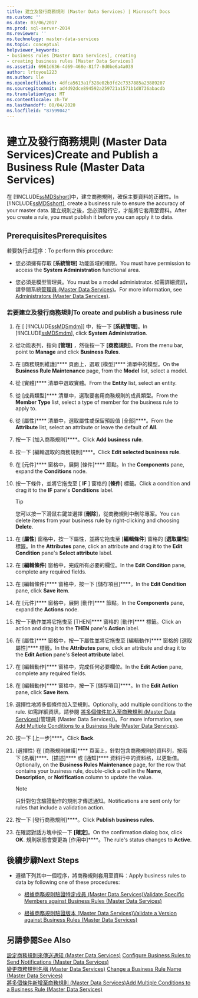 ```yaml
---
title: 建立及發行商務規則 (Master Data Services) | Microsoft Docs
ms.custom: ''
ms.date: 03/06/2017
ms.prod: sql-server-2014
ms.reviewer: ''
ms.technology: master-data-services
ms.topic: conceptual
helpviewer_keywords:
- business rules [Master Data Services], creating
- creating business rules [Master Data Services]
ms.assetid: 6961d636-4d69-468e-81f7-8d0be6a4a039
author: lrtoyou1223
ms.author: lle
ms.openlocfilehash: 4dfca5613a1f328e02b3fd2c7337885a23889207
ms.sourcegitcommit: ad4d92dce894592a259721a1571b1d8736abacdb
ms.translationtype: MT
ms.contentlocale: zh-TW
ms.lasthandoff: 08/04/2020
ms.locfileid: "87599042"
---
```

# <a name="create-and-publish-a-business-rule-master-data-services"></a><span data-ttu-id="00de7-102">建立及發行商務規則 (Master Data Services)</span><span class="sxs-lookup"><span data-stu-id="00de7-102">Create and Publish a Business Rule (Master Data Services)</span></span>
  <span data-ttu-id="00de7-103">在 [!INCLUDE[ssMDSshort](../includes/ssmdsshort-md.md)]中，建立商務規則，確保主要資料的正確性。</span><span class="sxs-lookup"><span data-stu-id="00de7-103">In [!INCLUDE[ssMDSshort](../includes/ssmdsshort-md.md)], create a business rule to ensure the accuracy of your master data.</span></span> <span data-ttu-id="00de7-104">建立規則之後，您必須發行它，才能將它套用至資料。</span><span class="sxs-lookup"><span data-stu-id="00de7-104">After you create a rule, you must publish it before you can apply it to data.</span></span>  
  
## <a name="prerequisites"></a><span data-ttu-id="00de7-105">Prerequisites</span><span class="sxs-lookup"><span data-stu-id="00de7-105">Prerequisites</span></span>  
 <span data-ttu-id="00de7-106">若要執行此程序：</span><span class="sxs-lookup"><span data-stu-id="00de7-106">To perform this procedure:</span></span>  
  
-   <span data-ttu-id="00de7-107">您必須擁有存取 **[系統管理]** 功能區域的權限。</span><span class="sxs-lookup"><span data-stu-id="00de7-107">You must have permission to access the **System Administration** functional area.</span></span>  
  
-   <span data-ttu-id="00de7-108">您必須是模型管理員。</span><span class="sxs-lookup"><span data-stu-id="00de7-108">You must be a model administrator.</span></span> <span data-ttu-id="00de7-109">如需詳細資訊，請參閱系統[管理員 &#40;Master Data Services&#41;](administrators-master-data-services.md)。</span><span class="sxs-lookup"><span data-stu-id="00de7-109">For more information, see [Administrators &#40;Master Data Services&#41;](administrators-master-data-services.md).</span></span>  
  
### <a name="to-create-and-publish-a-business-rule"></a><span data-ttu-id="00de7-110">若要建立及發行商務規則</span><span class="sxs-lookup"><span data-stu-id="00de7-110">To create and publish a business rule</span></span>  
  
1.  <span data-ttu-id="00de7-111">在 [ [!INCLUDE[ssMDSmdm](../includes/ssmdsmdm-md.md)]] 中，按一下 **[系統管理]**。</span><span class="sxs-lookup"><span data-stu-id="00de7-111">In [!INCLUDE[ssMDSmdm](../includes/ssmdsmdm-md.md)], click **System Administration**.</span></span>  
  
2.  <span data-ttu-id="00de7-112">從功能表列，指向 **[管理]** ，然後按一下 **[商務規則]**。</span><span class="sxs-lookup"><span data-stu-id="00de7-112">From the menu bar, point to **Manage** and click **Business Rules**.</span></span>  
  
3.  <span data-ttu-id="00de7-113">在 [商務規則維護]\*\*\*\* 頁面上，選取 [模型]\*\*\*\* 清單中的模型。</span><span class="sxs-lookup"><span data-stu-id="00de7-113">On the **Business Rule Maintenance** page, from the **Model** list, select a model.</span></span>  
  
4.  <span data-ttu-id="00de7-114">從 [實體]\*\*\*\* 清單中選取實體。</span><span class="sxs-lookup"><span data-stu-id="00de7-114">From the **Entity** list, select an entity.</span></span>  
  
5.  <span data-ttu-id="00de7-115">從 [成員類型]\*\*\*\* 清單中，選取要套用商務規則的成員類型。</span><span class="sxs-lookup"><span data-stu-id="00de7-115">From the **Member Type** list, select a type of member for the business rule to apply to.</span></span>  
  
6.  <span data-ttu-id="00de7-116">從 [屬性]\*\*\*\* 清單中，選取屬性或保留預設值 [全部]\*\*\*\*。</span><span class="sxs-lookup"><span data-stu-id="00de7-116">From the **Attribute** list, select an attribute or leave the default of **All**.</span></span>  
  
7.  <span data-ttu-id="00de7-117">按一下 [加入商務規則]\*\*\*\*。</span><span class="sxs-lookup"><span data-stu-id="00de7-117">Click **Add business rule**.</span></span>  
  
8.  <span data-ttu-id="00de7-118">按一下 [編輯選取的商務規則]\*\*\*\*。</span><span class="sxs-lookup"><span data-stu-id="00de7-118">Click **Edit selected business rule**.</span></span>  
  
9. <span data-ttu-id="00de7-119">在 [元件]\*\*\*\* 窗格中，展開 [條件]\*\*\*\* 節點。</span><span class="sxs-lookup"><span data-stu-id="00de7-119">In the **Components** pane, expand the **Conditions** node.</span></span>  
  
10. <span data-ttu-id="00de7-120">按一下條件，並將它拖曳至 [ **IF** ] 窗格的 [**條件**] 標籤。</span><span class="sxs-lookup"><span data-stu-id="00de7-120">Click a condition and drag it to the **IF** pane's **Conditions** label.</span></span>  
  
    > [!TIP]  
    >  <span data-ttu-id="00de7-121">您可以按一下滑鼠右鍵並選擇 [**刪除**]，從商務規則中刪除專案。</span><span class="sxs-lookup"><span data-stu-id="00de7-121">You can delete items from your business rule by right-clicking and choosing **Delete**.</span></span>  
  
11. <span data-ttu-id="00de7-122">在 [**屬性**] 窗格中，按一下屬性，並將它拖曳至 [**編輯條件**] 窗格的 [**選取屬性**] 標籤。</span><span class="sxs-lookup"><span data-stu-id="00de7-122">In the **Attributes** pane, click an attribute and drag it to the **Edit Condition** pane's **Select attribute** label.</span></span>  
  
12. <span data-ttu-id="00de7-123">在 [**編輯條件**] 窗格中，完成所有必要的欄位。</span><span class="sxs-lookup"><span data-stu-id="00de7-123">In the **Edit Condition** pane, complete any required fields.</span></span>  
  
13. <span data-ttu-id="00de7-124">在 [編輯條件]\*\*\*\* 窗格中，按一下 [儲存項目]\*\*\*\*。</span><span class="sxs-lookup"><span data-stu-id="00de7-124">In the **Edit Condition** pane, click **Save item**.</span></span>  
  
14. <span data-ttu-id="00de7-125">在 [元件]\*\*\*\* 窗格中，展開 [動作]\*\*\*\* 節點。</span><span class="sxs-lookup"><span data-stu-id="00de7-125">In the **Components** pane, expand the **Actions** node.</span></span>  
  
15. <span data-ttu-id="00de7-126">按一下動作並將它拖曳至 [THEN]\*\*\*\* 窗格的 [動作]\*\*\*\* 標籤。</span><span class="sxs-lookup"><span data-stu-id="00de7-126">Click an action and drag it to the **THEN** pane's **Action** label.</span></span>  
  
16. <span data-ttu-id="00de7-127">在 [屬性]\*\*\*\* 窗格中，按一下屬性並將它拖曳至 [編輯動作]\*\*\*\* 窗格的 [選取屬性]\*\*\*\* 標籤。</span><span class="sxs-lookup"><span data-stu-id="00de7-127">In the **Attributes** pane, click an attribute and drag it to the **Edit Action** pane's **Select attribute** label.</span></span>  
  
17. <span data-ttu-id="00de7-128">在 [編輯動作]\*\*\*\* 窗格中，完成任何必要欄位。</span><span class="sxs-lookup"><span data-stu-id="00de7-128">In the **Edit Action** pane, complete any required fields.</span></span>  
  
18. <span data-ttu-id="00de7-129">在 [編輯動作]\*\*\*\* 窗格中，按一下 [儲存項目]\*\*\*\*。</span><span class="sxs-lookup"><span data-stu-id="00de7-129">In the **Edit Action** pane, click **Save item**.</span></span>  
  
19. <span data-ttu-id="00de7-130">選擇性地將多個條件加入至規則。</span><span class="sxs-lookup"><span data-stu-id="00de7-130">Optionally, add multiple conditions to the rule.</span></span> <span data-ttu-id="00de7-131">如需詳細資訊，請參閱 [將多個條件加入至商務規則 &#40;Master Data Services&#41;](../../2014/master-data-services/add-multiple-conditions-to-a-business-rule-master-data-services.md)(管理員 (Master Data Services))。</span><span class="sxs-lookup"><span data-stu-id="00de7-131">For more information, see [Add Multiple Conditions to a Business Rule &#40;Master Data Services&#41;](../../2014/master-data-services/add-multiple-conditions-to-a-business-rule-master-data-services.md).</span></span>  
  
20. <span data-ttu-id="00de7-132">按一下 [上一步]\*\*\*\*。</span><span class="sxs-lookup"><span data-stu-id="00de7-132">Click **Back**.</span></span>  
  
21. <span data-ttu-id="00de7-133">(選擇性) 在 [商務規則維護]\*\*\*\* 頁面上，針對包含商務規則的資料列，按兩下 [名稱]\*\*\*\*、[描述]\*\*\*\* 或 [通知]\*\*\*\* 資料行中的資料格，以更新值。</span><span class="sxs-lookup"><span data-stu-id="00de7-133">Optionally, on the **Business Rules Maintenance** page, for the row that contains your business rule, double-click a cell in the **Name**, **Description**, or **Notification** column to update the value.</span></span>  
  
    > [!NOTE]  
    >  <span data-ttu-id="00de7-134">只針對包含驗證動作的規則才傳送通知。</span><span class="sxs-lookup"><span data-stu-id="00de7-134">Notifications are sent only for rules that include a validation action.</span></span>  
  
22. <span data-ttu-id="00de7-135">按一下 [發行商務規則]\*\*\*\*。</span><span class="sxs-lookup"><span data-stu-id="00de7-135">Click **Publish business rules**.</span></span>  
  
23. <span data-ttu-id="00de7-136">在確認對話方塊中按一下 **[確定]**。</span><span class="sxs-lookup"><span data-stu-id="00de7-136">On the confirmation dialog box, click **OK**.</span></span> <span data-ttu-id="00de7-137">規則狀態會變更為 [作用中]\*\*\*\*。</span><span class="sxs-lookup"><span data-stu-id="00de7-137">The rule's status changes to **Active**.</span></span>  
  
## <a name="next-steps"></a><span data-ttu-id="00de7-138">後續步驟</span><span class="sxs-lookup"><span data-stu-id="00de7-138">Next Steps</span></span>  
  
-   <span data-ttu-id="00de7-139">遵循下列其中一個程序，將商務規則套用至資料：</span><span class="sxs-lookup"><span data-stu-id="00de7-139">Apply business rules to data by following one of these procedures:</span></span>  
  
    -   [<span data-ttu-id="00de7-140">根據商務規則驗證特定成員 &#40;Master Data Services&#41;</span><span class="sxs-lookup"><span data-stu-id="00de7-140">Validate Specific Members against Business Rules &#40;Master Data Services&#41;</span></span>](../../2014/master-data-services/validate-specific-members-against-business-rules-master-data-services.md)  
  
    -   [<span data-ttu-id="00de7-141">根據商務規則驗證版本 &#40;Master Data Services&#41;</span><span class="sxs-lookup"><span data-stu-id="00de7-141">Validate a Version against Business Rules &#40;Master Data Services&#41;</span></span>](../../2014/master-data-services/validate-a-version-against-business-rules-master-data-services.md)  
  
## <a name="see-also"></a><span data-ttu-id="00de7-142">另請參閱</span><span class="sxs-lookup"><span data-stu-id="00de7-142">See Also</span></span>  
 <span data-ttu-id="00de7-143">[設定商務規則來傳送通知 &#40;Master Data Services&#41;](../../2014/master-data-services/configure-business-rules-to-send-notifications-master-data-services.md) </span><span class="sxs-lookup"><span data-stu-id="00de7-143">[Configure Business Rules to Send Notifications &#40;Master Data Services&#41;](../../2014/master-data-services/configure-business-rules-to-send-notifications-master-data-services.md) </span></span>  
 <span data-ttu-id="00de7-144">[變更商務規則名稱 &#40;Master Data Services&#41;](../../2014/master-data-services/change-a-business-rule-name-master-data-services.md) </span><span class="sxs-lookup"><span data-stu-id="00de7-144">[Change a Business Rule Name &#40;Master Data Services&#41;](../../2014/master-data-services/change-a-business-rule-name-master-data-services.md) </span></span>  
 [<span data-ttu-id="00de7-145">將多個條件新增至商務規則 &#40;Master Data Services&#41;</span><span class="sxs-lookup"><span data-stu-id="00de7-145">Add Multiple Conditions to a Business Rule &#40;Master Data Services&#41;</span></span>](../../2014/master-data-services/add-multiple-conditions-to-a-business-rule-master-data-services.md)  
  
  
